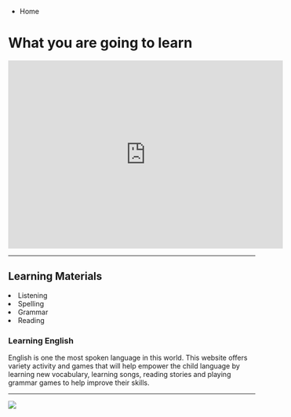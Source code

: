 
<ul class="breadcrumb">
  <li>Home</li>
</ul>

<h1> What you are going to learn</h1>

<iframe src="https://archive.org/embed/AUDIO1_20171122" width="560" height="384" frameborder="0" webkitallowfullscreen="true" mozallowfullscreen="true" allowfullscreen></iframe>


<hr>
<h2>Learning Materials </h2>

 <li>Listening
 <li>Spelling
 <li>Grammar 
<li>Reading   



  
 
 
 
  <h3>Learning English </h3>
  
  <p>English is one the most spoken language in this world. This website offers variety activity and games that will help empower the child language by learning new vocabulary, learning songs, reading stories and playing grammar games to help improve their skills.   </p>
  
  <hr>

  
<img src="http://www.childteaching.com/wp-content/uploads/2015/07/child-teaching6-9.jpg" />
 
 
  






